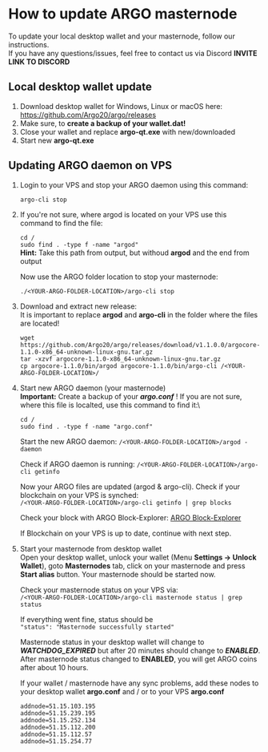 # How to update ARGO masternode

To update your local desktop wallet and your masternode, follow our instructions.\
If you have any questions/issues, feel free to contact us via Discord **INVITE LINK TO DISCORD**

## Local desktop wallet update
1. Download desktop wallet for Windows, Linux or macOS here: https://github.com/Argo20/argo/releases
2. Make sure, to **create a backup of your wallet.dat!**
3. Close your wallet and replace **argo-qt.exe** with new/downloaded
4. Start new **argo-qt.exe**

## Updating ARGO daemon on VPS
1. Login to your VPS and stop your ARGO daemon using this command: 

   `argo-cli stop`
2. If you're not sure, where argod is located on your VPS use this command to find the file:

   `cd /`\
   `sudo find . -type f -name "argod"`\
   **Hint:** Take this path from output, but withoud __argod__ and the end from output
   
   Now use the ARGO folder location to stop your masternode:
   
   `./<YOUR-ARGO-FOLDER-LOCATION>/argo-cli stop`
   
3. Download and extract new release:\
It is important to replace **argod** and **argo-cli** in the folder where the files are located!

   `wget https://github.com/Argo20/argo/releases/download/v1.1.0.0/argocore-1.1.0-x86_64-unknown-linux-gnu.tar.gz`\
   `tar -xzvf argocore-1.1.0-x86_64-unknown-linux-gnu.tar.gz`\
   `cp argocore-1.1.0/bin/argod argocore-1.1.0/bin/argo-cli /<YOUR-ARGO-FOLDER-LOCATION>/`

4. Start new ARGO daemon (your masternode)\
__Important:__ Create a backup of your **_argo.conf_** ! If you are not sure, where this file is localted, use this command to find it:\

   `cd /`\
   `sudo find . -type f -name "argo.conf"`

   Start the new ARGO daemon: `/<YOUR-ARGO-FOLDER-LOCATION>/argod -daemon`

   Check if ARGO daemon is running: `/<YOUR-ARGO-FOLDER-LOCATION>/argo-cli getinfo`
   
   Now your ARGO files are updated (argod & argo-cli). Check if your blockchain on your VPS is synched:\
   `/<YOUR-ARGO-FOLDER-LOCATION>/argo-cli getinfo | grep blocks`

   Check your block with ARGO Block-Explorer: <a href="https://altmix.org/coins/45-ARGO/explorer" target="_blank">ARGO Block-Explorer</a>
   
   If Blockchain on your VPS is up to date, continue with next step.
   
5. Start your masternode from desktop wallet \
   Open your desktop wallet, unlock your wallet (Menu __Settings -> Unlock Wallet__), goto __Masternodes__ tab, click on your masternode
   and press __Start alias__ button. Your masternode should be started now.
   
   Check your masternode status on your VPS via:\
   `/<YOUR-ARGO-FOLDER-LOCATION>/argo-cli masternode status | grep status`
   
   If everything went fine, status should be\
   `"status": "Masternode successfully started"`
   
   Masternode status in your desktop wallet will change to **_WATCHDOG_EXPIRED_** but after 20 minutes should change to **_ENABLED_**.\
   After masternode status changed to **__ENABLED__**, you will get ARGO coins after about 10 hours.
   
   If your wallet / masternode have any sync problems, add these nodes to your desktop wallet **__argo.conf__** and / or to your VPS **__argo.conf__**
   
   `addnode=51.15.103.195`\
   `addnode=51.15.239.195`\
   `addnode=51.15.252.134`\
   `addnode=51.15.112.200`\
   `addnode=51.15.112.57`\
   `addnode=51.15.254.77`
